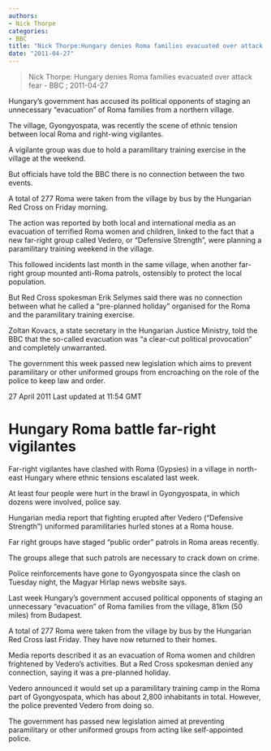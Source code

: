 ```yaml
---
authors: 
- Nick Thorpe
categories: 
- BBC
title: "Nick Thorpe:Hungary denies Roma families evacuated over attack fear"
date: "2011-04-27"
---
```

> Nick Thorpe: Hungary denies Roma families evacuated over attack fear - BBC ; 2011-04-27

Hungary’s government has accused its political opponents of staging an unnecessary “evacuation” of Roma families from a northern village.

The village, Gyongyospata, was recently the scene of ethnic tension between local Roma and right-wing vigilantes.

A vigilante group was due to hold a paramilitary training exercise in the village at the weekend.

But officials have told the BBC there is no connection between the two events.

A total of 277 Roma were taken from the village by bus by the Hungarian Red Cross on Friday morning.

The action was reported by both local and international media as an evacuation of terrified Roma women and children, linked to the fact that a new far-right group called Vedero, or “Defensive Strength”, were planning a paramilitary training weekend in the village.

This followed incidents last month in the same village, when another far-right group mounted anti-Roma patrols, ostensibly to protect the local population.

But Red Cross spokesman Erik Selymes said there was no connection between what he called a “pre-planned holiday” organised for the Roma and the paramilitary training exercise.

Zoltan Kovacs, a state secretary in the Hungarian Justice Ministry, told the BBC that the so-called evacuation was “a clear-cut political provocation” and completely unwarranted.

The government this week passed new legislation which aims to prevent paramilitary or other uniformed groups from encroaching on the role of the police to keep law and order.

27 April 2011 Last updated at 11:54 GMT

Hungary Roma battle far-right vigilantes
========================================

Far-right vigilantes have clashed with Roma (Gypsies) in a village in north-east Hungary where ethnic tensions escalated last week.

At least four people were hurt in the brawl in Gyongyospata, in which dozens were involved, police say.

Hungarian media report that fighting erupted after Vedero (“Defensive Strength”) uniformed paramilitaries hurled stones at a Roma house.

Far right groups have staged “public order” patrols in Roma areas recently.

The groups allege that such patrols are necessary to crack down on crime.

Police reinforcements have gone to Gyongyospata since the clash on Tuesday night, the Magyar Hirlap news website says.

Last week Hungary’s government accused political opponents of staging an unnecessary “evacuation” of Roma families from the village, 81km (50 miles) from Budapest.

A total of 277 Roma were taken from the village by bus by the Hungarian Red Cross last Friday. They have now returned to their homes.

Media reports described it as an evacuation of Roma women and children frightened by Vedero’s activities. But a Red Cross spokesman denied any connection, saying it was a pre-planned holiday.

Vedero announced it would set up a paramilitary training camp in the Roma part of Gyongyospata, which has about 2,800 inhabitants in total. However, the police prevented Vedero from doing so.

The government has passed new legislation aimed at preventing paramilitary or other uniformed groups from acting like self-appointed police.
